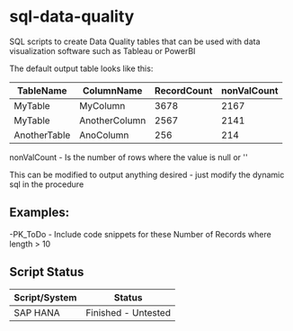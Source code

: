 # sql-data-quality

SQL scripts to create Data Quality tables that can be used with data visualization software such as Tableau or PowerBI

The default output table looks like this:


| TableName  | ColumnName | RecordCount | nonValCount  | 
| ---------- |-------------|-----| ----- |
| MyTable    | MyColumn | 3678 | 2167|
| MyTable    | AnotherColumn | 2567 | 2141|
| AnotherTable    | AnoColumn | 256 | 214 |

nonValCount - Is the number of rows where the value is null or ''

This can be modified to output anything desired - just modify the dynamic sql in the procedure

## Examples:
-PK_ToDo - Include code snippets for these
Number of Records where length > 10 


## Script Status
| Script/System | Status  					|
| ------------- |:-------------------------:|
| SAP HANA 		| 	Finished - Untested  	|


